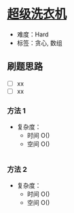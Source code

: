 # [超级洗衣机](https://leetcode-cn.com/problems/super-washing-machines/)

- 难度：Hard
- 标签：贪心, 数组

## 刷题思路

- [ ] xx
- [ ] xx

### 方法 1

- 复杂度：
    - 时间 O()
    - 空间 O()

``` js

```

### 方法 2

- 复杂度：
    - 时间 O()
    - 空间 O()

``` js

```
